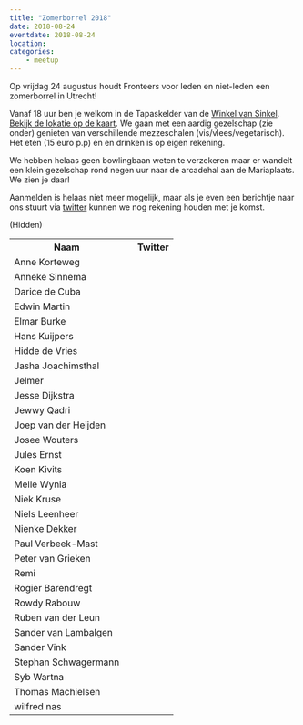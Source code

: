 ```yaml
---
title: "Zomerborrel 2018"
date: 2018-08-24
eventdate: 2018-08-24
location: 
categories: 
    - meetup
---
```

Op vrijdag 24 augustus houdt Fronteers voor leden en niet-leden een zomerborrel in Utrecht! 

Vanaf 18 uur ben je welkom in de Tapaskelder van de [Winkel van Sinkel](http://winkelvansinkel.nl/). [Bekijk de lokatie op de kaart](https://www.google.nl/maps/place/Tapas+Kelder/@52.091853,5.11884,15z/data=!4m2!3m1!1s0x0:0x7418445e00cd1e66?sa=X&ved=2ahUKEwiKp6CHpoPdAhXQbVAKHUXpAxwQ_BIwDnoECAoQCw). We gaan met een aardig gezelschap (zie onder) genieten van verschillende mezzeschalen (vis/vlees/vegetarisch). Het eten (15 euro p.p) en en drinken is op eigen rekening.

We hebben helaas geen bowlingbaan weten te verzekeren maar er wandelt een klein gezelschap rond negen uur naar de arcadehal aan de Mariaplaats. We zien je daar!

Aanmelden is helaas niet meer mogelijk, maar als je even een berichtje naar ons stuurt via [twitter](https://twitter.com/fronteers) kunnen we nog rekening houden met je komst.

(Hidden)

<table>
<tr>
<th>Naam</th>
<th></th>
<th>Twitter</th>
</tr>
<tr>
<td>Anne Korteweg</td>
<td></td>
<td></td>
</tr>
<tr>
<td>Anneke Sinnema</td>
<td></td>
<td></td>
</tr>
<tr>
<td>Darice de Cuba</td>
<td></td>
<td></td>
</tr>
<tr>
<td>Edwin Martin</td>
<td></td>
<td></td>
</tr>
<tr>
<td>Elmar Burke</td>
<td></td>
<td></td>
</tr>
<tr>
<td>Hans Kuijpers </td>
<td></td>
<td></td>
</tr>
<tr>
<td>Hidde de Vries</td>
<td></td>
<td></td>
</tr>
<tr>
<td>Jasha Joachimsthal</td>
<td></td>
<td></td>
</tr>
<tr>
<td>Jelmer</td>
<td></td>
<td></td>
</tr>
<tr>
<td>Jesse Dijkstra</td>
<td></td>
<td></td>
</tr>
<tr>
<td>Jewwy Qadri</td>
<td></td>
<td></td>
</tr>
<tr>
<td>Joep van der Heijden</td>
<td></td>
<td></td>
</tr>
<tr>
<td>Josee Wouters</td>
<td></td>
<td></td>
</tr>
<tr>
<td>Jules Ernst</td>
<td></td>
<td></td>
</tr>
<tr>
<td>Koen Kivits</td>
<td></td>
<td></td>
</tr>
<tr>
<td>Melle Wynia</td>
<td></td>
<td></td>
</tr>
<tr>
<td>Niek Kruse</td>
<td></td>
<td></td>
</tr>
<tr>
<td>Niels Leenheer</td>
<td></td>
<td></td>
</tr>
<tr>
<td>Nienke Dekker</td>
<td></td>
<td></td>
</tr>
<tr>
<td>Paul Verbeek-Mast</td>
<td></td>
<td></td>
</tr>
<tr>
<td>Peter van Grieken</td>
<td></td>
<td></td>
</tr>
<tr>
<td>Remi</td>
<td></td>
<td></td>
</tr>
<tr>
<td>Rogier Barendregt</td>
<td></td>
<td></td>
</tr>
<tr>
<td>Rowdy Rabouw</td>
<td></td>
<td></td>
</tr>
<tr>
<td>Ruben van der Leun</td>
<td></td>
<td></td>
</tr>
<tr>
<td>Sander van Lambalgen</td>
<td></td>
<td></td>
</tr>
<tr>
<td>Sander Vink</td>
<td></td>
<td></td>
</tr>
<tr>
<td>Stephan Schwagermann</td>
<td></td>
<td></td>
</tr>
<tr>
<td>Syb Wartna</td>
<td></td>
<td></td>
</tr>
<tr>
<td>Thomas Machielsen</td>
<td></td>
<td></td>
</tr>
<tr>
<td>wilfred nas</td>
<td></td>
<td></td>
</tr>
</table>
